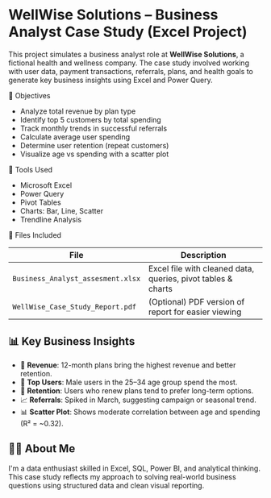 # WellWise Solutions – Business Analyst Case Study (Excel Project)

This project simulates a business analyst role at **WellWise Solutions**, a fictional health and wellness company. The case study involved working with user data, payment transactions, referrals, plans, and health goals to generate key business insights using Excel and Power Query.

🎯 Objectives

- Analyze total revenue by plan type
- Identify top 5 customers by total spending
- Track monthly trends in successful referrals
- Calculate average user spending
- Determine user retention (repeat customers)
- Visualize age vs spending with a scatter plot

🧰 Tools Used

- Microsoft Excel
- Power Query
- Pivot Tables
- Charts: Bar, Line, Scatter
- Trendline Analysis

📎 Files Included

| File | Description |
|------|-------------|
| `Business_Analyst_assesment.xlsx` | Excel file with cleaned data, queries, pivot tables & charts |
| `WellWise_Case_Study_Report.pdf` | (Optional) PDF version of report for easier viewing |

## 📊 Key Business Insights

- 💸 **Revenue**: 12-month plans bring the highest revenue and better retention.
- 👥 **Top Users**: Male users in the 25–34 age group spend the most.
- 🔁 **Retention**: Users who renew plans tend to prefer long-term options.
- 📈 **Referrals**: Spiked in March, suggesting campaign or seasonal trend.
- 📊 **Scatter Plot**: Shows moderate correlation between age and spending (R² = ~0.32).

## 🙋‍♂️ About Me

I'm a data enthusiast skilled in Excel, SQL, Power BI, and analytical thinking.  
This case study reflects my approach to solving real-world business questions using structured data and clean visual reporting.
